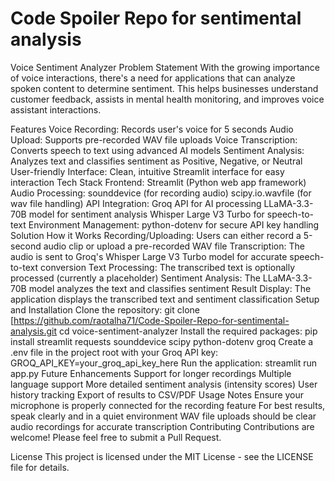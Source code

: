 # Code Spoiler Repo for sentimental analysis

Voice Sentiment Analyzer
Problem Statement
With the growing importance of voice interactions, there's a need for applications that can analyze spoken content to determine sentiment. This helps businesses understand customer feedback, assists in mental health monitoring, and improves voice assistant interactions.

Features
Voice Recording: Records user's voice for 5 seconds
Audio Upload: Supports pre-recorded WAV file uploads
Voice Transcription: Converts speech to text using advanced AI models
Sentiment Analysis: Analyzes text and classifies sentiment as Positive, Negative, or Neutral
User-friendly Interface: Clean, intuitive Streamlit interface for easy interaction
Tech Stack
Frontend: Streamlit (Python web app framework)
Audio Processing:
sounddevice (for recording audio)
scipy.io.wavfile (for wav file handling)
API Integration:
Groq API for AI processing
LLaMA-3.3-70B model for sentiment analysis
Whisper Large V3 Turbo for speech-to-text
Environment Management: python-dotenv for secure API key handling
Solution
How it Works
Recording/Uploading: Users can either record a 5-second audio clip or upload a pre-recorded WAV file
Transcription: The audio is sent to Groq's Whisper Large V3 Turbo model for accurate speech-to-text conversion
Text Processing: The transcribed text is optionally processed (currently a placeholder)
Sentiment Analysis: The LLaMA-3.3-70B model analyzes the text and classifies sentiment
Result Display: The application displays the transcribed text and sentiment classification
Setup and Installation
Clone the repository:
git clone [https://github.com/raotalha71/Code-Spoiler-Repo-for-sentimental-analysis.git
cd voice-sentiment-analyzer
Install the required packages:
pip install streamlit requests sounddevice scipy python-dotenv groq
Create a .env file in the project root with your Groq API key:
GROQ_API_KEY=your_groq_api_key_here
Run the application:
streamlit run app.py
Future Enhancements
Support for longer recordings
Multiple language support
More detailed sentiment analysis (intensity scores)
User history tracking
Export of results to CSV/PDF
Usage Notes
Ensure your microphone is properly connected for the recording feature
For best results, speak clearly and in a quiet environment
WAV file uploads should be clear audio recordings for accurate transcription
Contributing
Contributions are welcome! Please feel free to submit a Pull Request.

License
This project is licensed under the MIT License - see the LICENSE file for details.
